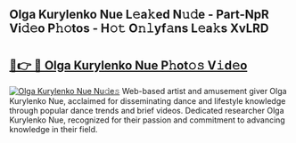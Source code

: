 ## Olga Kurylenko Nue L𝚎a𝚔ed N𝚞𝚍e - Part-NpR Vi𝚍𝚎o P𝚑𝚘tos - H𝚘𝚝 O𝚗𝚕yf𝚊ns L𝚎a𝚔s XvLRD

# <h2><a href="http://kfdb43r.oniu.top/?m=Olga+Kurylenko+Nue">🔗👉 🔴 Olga Kurylenko Nue P𝚑ot𝚘𝚜 V𝚒d𝚎o</a></h2>

[![Olga Kurylenko Nue Nu𝚍e𝚜](https://i.imgur.com/0qMVB7G.gif)](http://kfdb43r.oniu.top/?m=Olga+Kurylenko+Nue)
Web-based artist and amusement giver Olga Kurylenko Nue, acclaimed for disseminating dance and lifestyle knowledge through popular dance trends and brief videos. Dedicated researcher Olga Kurylenko Nue, recognized for their passion and commitment to advancing knowledge in their field.  
